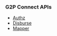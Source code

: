 ### G2P Connect APIs

* [Authz](https://g2p-connect.github.io/specs/dist/g2p-authz.html)
* [Disburse](https://g2p-connect.github.io/specs/dist/g2p-disburse.html)
* [Mapper](https://g2p-connect.github.io/specs/dist/g2p-mapper.html)
